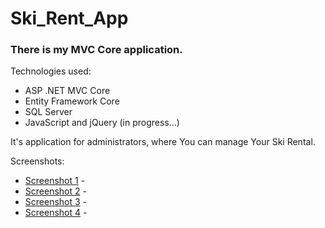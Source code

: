 # Ski_Rent_App

### There is my MVC Core application.

Technologies used:
- ASP .NET MVC Core
- Entity Framework Core
- SQL Server
- JavaScript and jQuery (in progress...)

It's application for administrators, where You can manage Your Ski Rental.

Screenshots:
* [Screenshot 1]() - 
* [Screenshot 2]() - 
* [Screenshot 3]() - 
* [Screenshot 4]() - 
